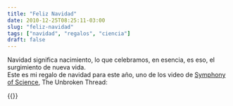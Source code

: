 ```yaml
---
title: "Feliz Navidad"
date: 2010-12-25T08:25:11-03:00
slug: "feliz-navidad"
tags: ["navidad", "regalos", "ciencia"]
draft: false
---
```


Navidad significa nacimiento, lo que celebramos, en esencia, es eso, el
surgimiento de nueva vida.\
Este es mi regalo de navidad para este año, uno de los video de
[Symphony of Science](www.symphonyofscience.com), The Unbroken Thread:

{{<youtube hOLAGYmUQV0>}}